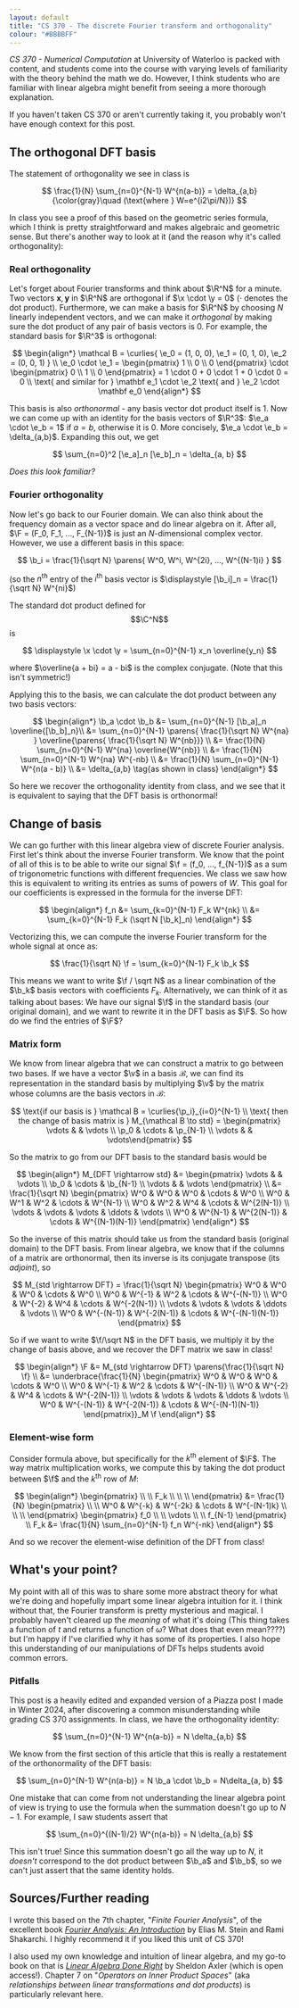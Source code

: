 ```yaml
---
layout: default
title: "CS 370 - The discrete Fourier transform and orthogonality"
colour: "#BBBBFF"
---
```


$$
\newcommand{\x}{\mathbf x}
\newcommand{\y}{\mathbf y}
\newcommand{\b}{\mathbf b}
\newcommand{\e}{\mathbf e}
\newcommand{\f}{\mathbf f}
\newcommand{\p}{\mathbf p}
\newcommand{\v}{\mathbf v}
\newcommand{\F}{\mathbf F}
\newcommand{\parens}[1]{\left( #1 \right)}
\newcommand{\curlies}[1]{\left\{ #1 \right\}}
\DeclareMathOperator{\proj}{proj}
$$

*CS 370 - Numerical Computation* at University of Waterloo is packed with content, and students come into the course with varying levels of familiarity with the theory behind the math we do. However, I think students who are familiar with linear algebra might benefit from seeing a more thorough explanation.

If you haven't taken CS 370 or aren't currently taking it, you probably won't have enough context for this post.

## The orthogonal DFT basis

The statement of orthogonality we see in class is

$$
\frac{1}{N} \sum_{n=0}^{N-1} W^{n(a-b)} = \delta_{a,b} {\color{gray}\quad (\text{where } W=e^{i2\pi/N})}
$$

In class you see a proof of this based on the geometric series formula, which I think is pretty straightforward and makes algebraic and geometric sense. But there's another way to look at it (and the reason why it's called orthogonality):

### Real orthogonality

Let's forget about Fourier transforms and think about $\R^N$ for a minute. Two vectors $\mathbf x, \mathbf y$ in $\R^N$ are orthogonal if $\x \cdot \y = 0$ ($\cdot$ denotes the dot product). Furthermore, we can make a basis for $\R^N$ by choosing $N$ linearly independent vectors, and we can make it *orthogonal* by making sure the dot product of any pair of basis vectors is 0. For example, the standard basis for $\R^3$ is orthogonal:

$$
\begin{align*}
\mathcal B = \curlies{ \e_0 = (1, 0, 0), \e_1 = (0, 1, 0), \e_2 = (0, 0, 1) } \\
\e_0 \cdot \e_1 = \begin{pmatrix} 1 \\ 0 \\ 0 \end{pmatrix} \cdot \begin{pmatrix} 0 \\ 1 \\ 0 \end{pmatrix} = 1 \cdot 0 + 0 \cdot 1 + 0 \cdot 0 = 0 \\
\text{ and similar for } \mathbf e_1 \cdot \e_2 \text{ and } \e_2 \cdot \mathbf e_0
\end{align*}
$$

This basis is also *orthonormal* - any basis vector dot product itself is 1. Now we can come up with an identity for the basis vectors of $\R^3$: $\e_a \cdot \e_b = 1$ if $a = b$, otherwise it is $0$. More concisely, $\e_a \cdot \e_b = \delta_{a,b}$. Expanding this out, we get

$$
\sum_{n=0}^2 [\e_a]_n [\e_b]_n = \delta_{a, b}
$$

*Does this look familiar?*

### Fourier orthogonality

Now let's go back to our Fourier domain. We can also think about the frequency domain as a vector space and do linear algebra on it. After all, $\F = (F_0, F_1, ..., F_{N-1})$ is just an $N$-dimensional complex vector. However, we use a different basis in this space:

$$
\b_i = \frac{1}{\sqrt N} \parens{ W^0, W^i, W^{2i}, ..., W^{(N-1)i} }
$$

(so the $n^\text{th}$ entry of the $i^\text{th}$ basis vector is $\displaystyle [\b_i]_n = \frac{1}{\sqrt N} W^{ni}$)

The standard dot product defined for $$\C^N$$ is

$$
\displaystyle \x \cdot \y = \sum_{n=0}^{N-1} x_n \overline{y_n}
$$

where $\overline{a + bi} = a - bi$ is the complex conjugate. (Note that this isn't symmetric!)

Applying this to the basis, we can calculate the dot product between any two basis vectors:

$$
\begin{align*}
\b_a \cdot \b_b &= \sum_{n=0}^{N-1} [\b_a]_n \overline{[\b_b]_n}\\
&= \sum_{n=0}^{N-1} \parens{ \frac{1}{\sqrt N} W^{na} } \overline{\parens{ \frac{1}{\sqrt N} W^{nb}}} \\
&= \frac{1}{N} \sum_{n=0}^{N-1} W^{na} \overline{W^{nb}} \\
&= \frac{1}{N} \sum_{n=0}^{N-1} W^{na} W^{-nb} \\
&= \frac{1}{N} \sum_{n=0}^{N-1} W^{n(a - b)} \\
&= \delta_{a,b} \tag{as shown in class}
\end{align*}
$$

So here we recover the orthogonality identity from class, and we see that it is equivalent to saying that the DFT basis is orthonormal!

## Change of basis

We can go further with this linear algebra view of discrete Fourier analysis. First let's think about the inverse Fourier transform. We know that the point of all of this is to be able to write our signal $\f = (f_0, ..., f_{N-1})$ as a sum of trigonometric functions with different frequencies. We class we saw how this is equivalent to writing its entries as sums of powers of $W$. This goal for our coefficients is expressed in the formula for the inverse DFT:

$$
\begin{align*}
f_n &= \sum_{k=0}^{N-1} F_k W^{nk} \\
&= \sum_{k=0}^{N-1} F_k (\sqrt N [\b_k]_n)
\end{align*}
$$

Vectorizing this, we can compute the inverse Fourier transform for the whole signal at once as:

$$
\frac{1}{\sqrt N} \f = \sum_{k=0}^{N-1} F_k \b_k
$$

This means we want to write $\f / \sqrt N$ as a linear combination of the $\b_k$ basis vectors with coefficients $F_k$. Alternatively, we can think of it as talking about bases: We have our signal $\f$ in the standard basis (our original domain), and we want to rewrite it in the DFT basis as $\F$. So how do we find the entries of $\F$?

### Matrix form

We know from linear algebra that we can construct a matrix to go between two bases. If we have a vector $\v$ in a basis $\mathcal B$, we can find its representation in the standard basis by multiplying $\v$ by the matrix whose columns are the basis vectors in $\mathcal B$:

$$
\text{if our basis is } \mathcal B = \curlies{\p_i}_{i=0}^{N-1} \\
\text{ then the change of basis matrix is } M_{\mathcal B \to std} = \begin{pmatrix} \vdots & & \vdots \\ \p_0 & \cdots & \p_{N-1} \\ \vdots & & \vdots\end{pmatrix}
$$

So the matrix to go from our DFT basis to the standard basis would be

$$
\begin{align*}
M_{DFT \rightarrow std} &= \begin{pmatrix} \vdots & & \vdots \\ \b_0 & \cdots & \b_{N-1} \\ \vdots & & \vdots \end{pmatrix} \\
&=
\frac{1}{\sqrt N} \begin{pmatrix}
W^0 & W^0 & W^0 & \cdots & W^0 \\
W^0 & W^1 & W^2 & \cdots & W^{N-1} \\
W^0 & W^2 & W^4 & \cdots & W^{2(N-1)} \\
\vdots & \vdots & \vdots & \ddots & \vdots \\
W^0 & W^{N-1} & W^{2(N-1)} & \cdots & W^{(N-1)(N-1)}
\end{pmatrix}
\end{align*}
$$

So the inverse of this matrix should take us from the standard basis (original domain) to the DFT basis. From linear algebra, we know that if the columns of a matrix are orthonormal, then its inverse is its conjugate transpose (its *adjoint*), so

$$
M_{std \rightarrow DFT} = \frac{1}{\sqrt N} \begin{pmatrix}
W^0 & W^0 & W^0 & \cdots & W^0 \\
W^0 & W^{-1} & W^2 & \cdots & W^{-(N-1)} \\
W^0 & W^{-2} & W^4 & \cdots & W^{-2(N-1)} \\
\vdots & \vdots & \vdots & \ddots & \vdots \\
W^0 & W^{-(N-1)} & W^{-2(N-1)} & \cdots & W^{-(N-1)(N-1)}
\end{pmatrix}
$$

So if we want to write $\f/\sqrt N$ in the DFT basis, we multiply it by the change of basis above, and we recover the DFT matrix we saw in class!

$$
\begin{align*}
\F &= M_{std \rightarrow DFT} \parens{\frac{1}{\sqrt N} \f} \\
&= \underbrace{\frac{1}{N} \begin{pmatrix}
W^0 & W^0 & W^0 & \cdots & W^0 \\
W^0 & W^{-1} & W^2 & \cdots & W^{-(N-1)} \\
W^0 & W^{-2} & W^4 & \cdots & W^{-2(N-1)} \\
\vdots & \vdots & \vdots & \ddots & \vdots \\
W^0 & W^{-(N-1)} & W^{-2(N-1)} & \cdots & W^{-(N-1)(N-1)}
\end{pmatrix}}_M \f
\end{align*}
$$

### Element-wise form

Consider formula above, but specifically for the $k^\text{th}$ element of $\F$. The way matrix multiplication works, we compute this by taking the dot product between $\f$ and the $k^\text{th}$ row of $M$:

$$
\begin{align*}
\begin{pmatrix} \\ \\ F_k \\ \\ \\ \end{pmatrix} &= \frac{1}{N} \begin{pmatrix} \\ \\ W^0 & W^{-k} & W^{-2k} & \cdots & W^{-(N-1)k} \\ \\ \\ \end{pmatrix} \begin{pmatrix} f_0 \\ \\ \vdots \\ \\ f_{N-1} \end{pmatrix} \\
F_k &= \frac{1}{N} \sum_{n=0}^{N-1} f_n W^{-nk}
\end{align*}
$$

And so we recover the element-wise definition of the DFT from class!

## What's your point?

My point with all of this was to share some more abstract theory for what we're doing and hopefully impart some linear algebra intuition for it. I think without that, the Fourier transform is pretty mysterious and magical. I probably haven't cleared up the *meaning* of what it's doing (This thing takes a function of $t$ and returns a function of $\omega$? What does that even mean????) but I'm happy if I've clarified why it has some of its properties. I also hope this understanding of our manipulations of DFTs helps students avoid common errors.

### Pitfalls

This post is a heavily edited and expanded version of a Piazza post I made in Winter 2024, after discovering a common misunderstanding while grading CS 370 assignments. In class, we have the orthogonality identity:

$$
\sum_{n=0}^{N-1} W^{n(a-b)} = N \delta_{a,b}
$$

We know from the first section of this article that this is really a restatement of the orthonormality of the DFT basis:

$$
\sum_{n=0}^{N-1} W^{n(a-b)} = N \b_a \cdot \b_b = N\delta_{a, b}
$$

One mistake that can come from not understanding the linear algebra point of view is trying to use the formula when the summation doesn't go up to $N-1$. For example, I saw students assert that

$$
\sum_{n=0}^{(N-1)/2} W^{n(a-b)} = N \delta_{a,b}
$$

This isn't true! Since this summation doesn't go all the way up to $N$, it *doesn't* correspond to the dot product between $\b_a$ and $\b_b$, so we can't just assert that the same identity holds.

## Sources/Further reading

I wrote this based on the 7th chapter, "*Finite Fourier Analysis*", of the excellent book [*Fourier Analysis: An Introduction*](https://press.princeton.edu/books/hardcover/9780691113845/fourier-analysis) by Elias M. Stein and Rami Shakarchi. I highly recommend it if you liked this unit of CS 370!

I also used my own knowledge and intuition of linear algebra, and my go-to book on that is [*Linear Algebra Done Right*](https://linear.axler.net/) by Sheldon Axler (which is open access!). Chapter 7 on "*Operators on Inner Product Spaces*" (aka *relationships between linear transformations and dot products*) is particularly relevant here.
